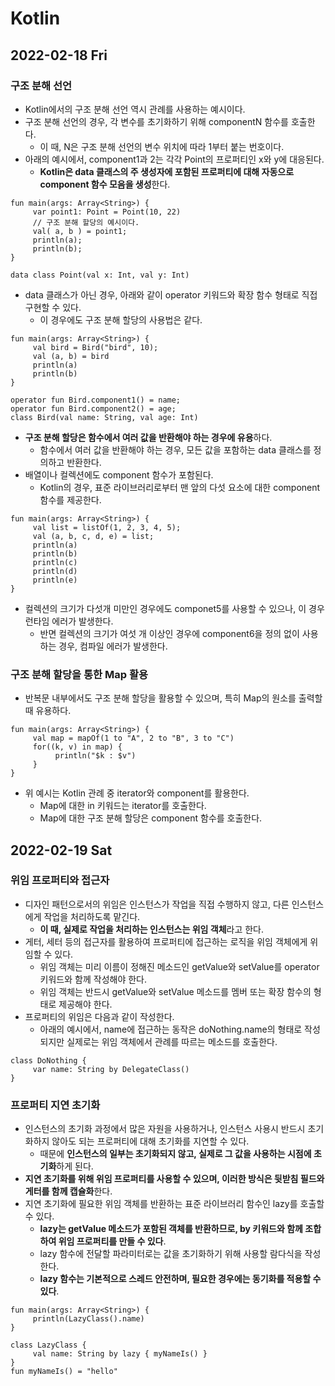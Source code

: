 # Kotlin
## 2022-02-18 Fri

### 구조 분해 선언
* Kotlin에서의 구조 분해 선언 역시 관례를 사용하는 예시이다.
* 구조 분해 선언의 경우, 각 변수를 초기화하기 위해 componentN 함수를 호출한다.
  * 이 때, N은 구조 분해 선언의 변수 위치에 따라 1부터 붙는 번호이다.
* 아래의 예시에서, component1과 2는 각각 Point의 프로퍼티인 x와 y에 대응된다.
  * **Kotlin은 data 클래스의 주 생성자에 포함된 프로퍼티에 대해 자동으로 component 함수 모음을 생성**한다.
```
fun main(args: Array<String>) {
     var point1: Point = Point(10, 22)
     // 구조 분해 할당의 예시이다.
     val( a, b ) = point1;
     println(a);
     println(b);
}

data class Point(val x: Int, val y: Int)
```
* data 클래스가 아닌 경우, 아래와 같이 operator 키워드와 확장 함수 형태로 직접 구현할 수 있다.
  * 이 경우에도 구조 분해 할당의 사용법은 같다.
```
fun main(args: Array<String>) {
     val bird = Bird("bird", 10);
     val (a, b) = bird
     println(a)
     println(b)
}

operator fun Bird.component1() = name;
operator fun Bird.component2() = age;
class Bird(val name: String, val age: Int)
```
* **구조 분해 할당은 함수에서 여러 값을 반환해야 하는 경우에 유용**하다.
  * 함수에서 여러 값을 반환해야 하는 경우, 모든 값을 포함하는 data 클래스를 정의하고 반환한다.
* 배열이나 컬렉션에도 component 함수가 포함된다.
  * Kotlin의 경우, 표준 라이브러리로부터 맨 앞의 다섯 요소에 대한 component 함수를 제공한다.
```
fun main(args: Array<String>) {
     val list = listOf(1, 2, 3, 4, 5);
     val (a, b, c, d, e) = list;
     println(a)
     println(b)
     println(c)
     println(d)
     println(e)
}
```
* 컬렉션의 크기가 다섯개 미만인 경우에도 componet5를 사용할 수 있으나, 이 경우 런타임 에러가 발생한다.
  * 반면 컬렉션의 크기가 여섯 개 이상인 경우에 component6을 정의 없이 사용하는 경우, 컴파일 에러가 발생한다.

### 구조 분해 할당을 통한 Map 활용
* 반복문 내부에서도 구조 분해 할당을 활용할 수 있으며, 특히 Map의 원소를 출력할 때 유용하다.
```
fun main(args: Array<String>) {
     val map = mapOf(1 to "A", 2 to "B", 3 to "C")
     for((k, v) in map) {
          println("$k : $v")
     }
}
```
* 위 예시는 Kotlin 관례 중 iterator와 component를 활용한다.
  * Map에 대한 in 키워드는 iterator를 호출한다.
  * Map에 대한 구조 분해 할당은 component 함수를 호출한다.

## 2022-02-19 Sat
### 위임 프로퍼티와 접근자
* 디자인 패턴으로서의 위임은 인스턴스가 작업을 직접 수행하지 않고, 다른 인스턴스에게 작업을 처리하도록 맡긴다.
  * **이 때, 실제로 작업을 처리하는 인스턴스는 위임 객체**라고 한다.
* 게터, 세터 등의 접근자를 활용하여 프로퍼티에 접근하는 로직을 위임 객체에게 위임할 수 있다.
  * 위임 객체는 미리 이름이 정해진 메소드인 getValue와 setValue를 operator 키워드와 함께 작성해야 한다.
  * 위임 객체는 반드시 getValue와 setValue 메소드를 멤버 또는 확장 함수의 형태로 제공해야 한다.
* 프로퍼티의 위임은 다음과 같이 작성한다.
  * 아래의 예시에서, name에 접근하는 동작은 doNothing.name의 형태로 작성되지만 실제로는 위임 객체에서 관례를 따르는 메소드를 호출한다.
```
class DoNothing {
     var name: String by DelegateClass()
}
```

### 프로퍼티 지연 초기화
* 인스턴스의 초기화 과정에서 많은 자원을 사용하거나, 인스턴스 사용시 반드시 초기화하지 않아도 되는 프로퍼티에 대해 초기화를 지연할 수 있다.
  * 때문에 **인스턴스의 일부는 초기화되지 않고, 실제로 그 값을 사용하는 시점에 초기화**하게 된다.
* **지연 초기화를 위해 위임 프로퍼티를 사용할 수 있으며, 이러한 방식은 뒷받침 필드와 게터를 함께 캡슐화**한다.
* 지연 초기화에 필요한 위임 객체를 반환하는 표준 라이브러리 함수인 lazy를 호출할 수 있다. 
  * **lazy는 getValue 메소드가 포함된 객체를 반환하므로, by 키워드와 함께 조합하여 위임 프로퍼티를 만들 수 있다**.
  * lazy 함수에 전달할 파라미터로는 값을 초기화하기 위해 사용할 람다식을 작성한다.
  * **lazy 함수는 기본적으로 스레드 안전하며, 필요한 경우에는 동기화를 적용할 수 있다**.
```
fun main(args: Array<String>) {
     println(LazyClass().name)
}

class LazyClass {
     val name: String by lazy { myNameIs() }
}
fun myNameIs() = "hello"
```